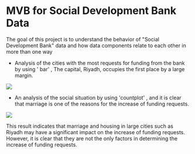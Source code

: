 # MVB for Social Development Bank Data 

The goal of this project is to understand the behavior of "Social Development Bank" data 
and how data components relate to each other in more than one way

* Analysis of the cities with the most requests for funding from the bank by using ' bar' , The capital, Riyadh, occupies the first place by a large margin.

![](https://github.com/jojokgs/T5-SDAIA-bootcamp-EDA-Jawaher-Aljulaify/blob/main/Picture3.png)


* An analysis of the social situation by using 'countplot' , and it is clear that marriage is one of the reasons for the increase of funding requests.


![](https://github.com/jojokgs/T5-SDAIA-bootcamp-EDA-Jawaher-Aljulaify/blob/main/Picture2.png)


This result indicates that marriage and housing in large cities such as Riyadh may have a significant impact on the increase of funding requests. However, it is clear that they are not the only factors in determining the increase of funding requests.
